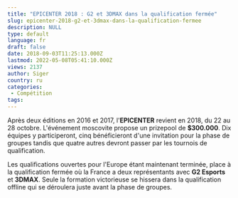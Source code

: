 ```yaml
---
title: "EPICENTER 2018 : G2 et 3DMAX dans la qualification fermée"
slug: epicenter-2018-g2-et-3dmax-dans-la-qualification-fermee
description: NULL
type: default
language: fr
draft: false
date: 2018-09-03T11:25:13.000Z
lastmod: 2022-05-08T05:41:10.000Z
views: 2137
author: Siger
country: ru
categories:
 - Compétition
tags:
---
```

Après deux éditions en 2016 et 2017, l'**EPICENTER** revient en 2018, du 22 au 28 octobre. L'événement moscovite propose un prizepool de **$300.000**. Dix équipes y participeront, cinq bénéficieront d'une invitation pour la phase de groupes tandis que quatre autres devront passer par les tournois de qualification.   
  
Les qualifications ouvertes pour l'Europe étant maintenant terminée, place à la qualification fermée où la France a deux représentants avec **G2 Esports** et **3DMAX**. Seule la formation victorieuse se hissera dans la qualification offline qui se déroulera juste avant la phase de groupes. 
